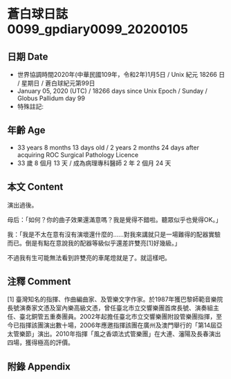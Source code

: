 [_metadata_:encoding]: - "utf-8"
[_metadata_:fileformat]: - "markdown"
[_metadata_:MIME_type]: - "text/plain"
[_metadata_:markdown_version]: - "commonmark version 0.29"
[_metadata_:markdown_spec]: - "https://spec.commonmark.org/0.29/"

# 蒼白球日誌0099_gpdiary0099_20200105 #

## 日期 Date ##

* 世界協調時間2020年(中華民國109年，令和2年)1月5日 / Unix 紀元 18266 日 / 星期日 / 蒼白球紀元第99日
* January 05, 2020 (UTC) / 18266 days since Unix Epoch / Sunday / Globus Pallidum day 99
* 特殊註記:

## 年齡 Age ##

* 33 years 8 months 13 days old / 2 years 2 months 24 days after acquiring ROC Surgical Pathology Licence
* 33 歲 8 個月 13 天 / 成為病理專科醫師 2 年 2 個月 24 天

## 本文 Content ##

演出過後。

母后：「如何？你的曲子效果還滿意嗎？我是覺得不錯啦。聽眾似乎也覺得OK。」

我：「我是不太在意有沒有演壞還什麼的......對我來講就只是一場難得的配器實驗而已。倒是有點在意說我的配器等級似乎還差許雙亮[1]好幾級。」

不過我有生可能無法看到許雙亮的車尾燈就是了。就這樣吧。

## 注釋 Comment ##

[1] 臺灣知名的指揮、作曲編曲家、及管樂文字作家。於1987年獲巴黎師範音樂院長號演奏家文憑及室內樂高級文憑，曾任臺北市立交響樂團首席長號、演奏組主任、臺北銅管五重奏團員。2002年起擔任臺北市立交響樂團附設管樂團指揮，至今已指揮該團演出數十場，2006年應邀指揮該團在廣州及澳門舉行的「第14屆亞太管樂節」演出。2010年指揮「風之香頌法式管樂團」在大連、瀋陽及長春演出四場，獲得極高的評價。

## 附錄 Appendix ##

